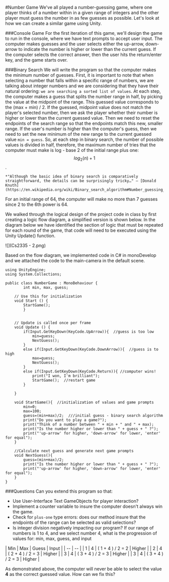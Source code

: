 #Number Game
We've all played a number-guessing game, where one player thinks of a number within in a given range of integers and the other player must guess the number in as few guesses as possible.  Let's look at how we can create a similar game using Unity.

###Console Game
For the first iteration of this game, we'll design the game to run in the console, where we have text prompts to accept user input. The computer makes guesses and the user selects either the up-arrow, down-arrow to indicate the number is higher or lower than the current guess.  If the computer selects the correct answer, then the user hits the return/enter key, and the game starts over.  

###Binary Search
We will write the program so that the computer makes the minimum number of guesses.  First, it is important to note that when selecting a number that falls within a specific range of numbers, we are talking about integer numbers and we are considering that they have their natural ordering: `we are searching a sorted list of values`.  At each step, the computer makes a guess that splits the number range in half, by picking the value at the midpoint of the range. This guessed value corresponds to the  (max + min) / 2.  If the guessed, midpoint value does not match the player's selected number, then we ask the player whether their number is higher or lower than the current guessed value. Then we need to reset the endpoints of the search range so that the endpoints match this new, smaller range. If the user's number is higher than the computer's guess, then we need to set the new minimum of the new range to the current guessed value `min = guess`.  So, at each step in binary search, the number of possible values is divided in half, therefore, the maximum number of tries that the computer must make is   log - base 2 of the initial range plus one: $$log_2(n)+1$$.  

    *"Although the basic idea of binary search is comparatively straightforward, the details can be surprisingly tricky…" — [Donald Knuth](https://en.wikipedia.org/wiki/Binary_search_algorithm#Number_guessing_game)*


For an initial range of 64, the computer will make no more than 7 guesses since 2 to the 6th power is 64. 

We walked through the logical design of the project code in class by first creating a logic flow diagram, a simplified version is shown below.  In the diagram below we have identified the section of logic that must be repeated for each round of the game, that code will need to be executed using the Unity Update() function.

![](Cs2335 - 2.png)

Based on the flow diagram, we implemented code in C# in monoDevelop and we attached the code to the main-camera in the default scene.  


```
using UnityEngine;
using System.Collections;

public class NumberGame : MonoBehaviour {
		int min, max, guess;
		
	// Use this for initialization
	void Start () {
		StartGame();
		}
	
	
	// Update is called once per frame
	void Update () {
		if(Input.GetKeyDown(KeyCode.UpArrow)){  //guess is too low
			min=guess;
			NextGuess();
		}
		else if(Input.GetKeyDown(KeyCode.DownArrow)){  //guess is to high
			max=guess;
			NextGuess();
		}
		else if(Input.GetKeyDown(KeyCode.Return)){ //computer wins!
			print("I won, I'm brilliant");
			StartGame();  //restart game
		}
			 
	}
	
	void StartGame(){  //initialization of values and game prompts
		min=0;
		max=100;
		guess=(min+max)/2;  ///initial guess - binary search algorithm
		print("Do you want to play a game?");
		print("Think of a number between " + min + " and " + max);
		print("Is the number higher or lower than " + guess + " ?");
		print("'up-arrow' for higher, 'down-arrow' for lower, 'enter' for equal");
	}
	
	//Calculate next guess and generate next game prompts
	void NextGuess(){
		guess=(min+max)/2;
		print("Is the number higher or lower than " + guess + " ?");
		print("'up-arrow' for higher, 'down-arrow' for lower, 'enter' for equal");
	}
}
```

###Questions
Can you extend this program so that:
- Use User-Interface Text GameObjects for player interaction?
- Implement a counter variable to insure the computer doesn't always win the game.
- Check for `plus-one` type errors: does our method insure that the endpoints of the range can be selected as valid selections?  
- Is integer division negatively impacting our program?  If our range of numbers is 1 to 4, and we select number 4, what is the progression of values for: min, max, guess, and input
    
| Min | Max | Guess | Input |
| -- | -- |
| 1 | 4 | ( 1 + 4 ) / 2 = 2 | Higher |
| 2 | 4 | ( 2 + 4 ) / 2 = 3 | Higher |
| 3 | 4 | ( 3 + 4 ) / 2 = 3 | Higher |
| 3 | 4 | ( 3 + 4 ) / 2 = 3 | Higher |

As demonstrated above, the computer will never be able to select the value **4** as the correct guessed value.  How can we fix this?




